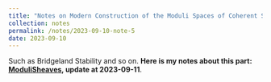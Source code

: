 ```yaml
---
title: "Notes on Modern Construction of the Moduli Spaces of Coherent Sheaves and Its related topics"
collection: notes
permalink: /notes/2023-09-10-note-5
date: 2023-09-10
---
```

Such as Bridgeland Stability and so on.
**Here is my notes about this part: [ModuliSheaves](https://dvlxlwz.github.io/files/ModuliSheaves.pdf), update at 2023-09-11**.
